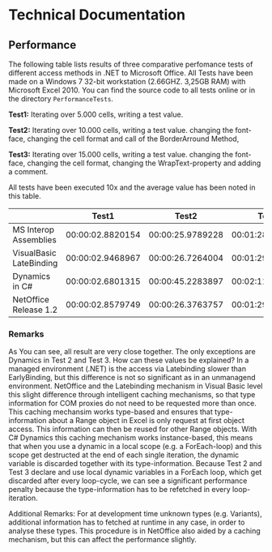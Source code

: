 # Technical Documentation

## Performance

The following table lists results of three comparative perfomance tests of
different access methods in .NET to Microsoft Office. All Tests have been made on a
Windows 7 32-bit workstation (2.66GHZ. 3,25GB RAM) with Microsoft Excel 2010. You can
find the source code to all tests online or in the directory `PerformanceTests`.

**Test1:** Iterating over 5.000 cells, writing a test value.

**Test2:** Iterating over 10.000 cells, writing a test value. changing the
font-face, changing the cell format and call of the BorderArround Method,

**Test3:** Iterating over 15.000 cells, writing a test value. changing the
font-face, changing the cell format, changing the WrapText-property and adding a
comment.

All tests have been executed 10x and the average value has been noted in this table.


|                         | Test1            | Test2            | Test3            |
|-------------------------|------------------|------------------|------------------|
| MS Interop Assemblies   | 00:00:02.8820154 | 00:00:25.9789228 | 00:01:28.4552610 |
| VisualBasic LateBinding | 00:00:02.9468967 | 00:00:26.7264004 | 00:01:29.0091273 |
| Dynamics in C#          | 00:00:02.6801315 | 00:00:45.2283897 | 00:02:11.2374746 |
| NetOffice Release 1.2   | 00:00:02.8579749 | 00:00:26.3763757 | 00:01:29.0284321 |

### Remarks

As You can see, all result are very close together. The only exceptions
are Dynamics in Test 2 and Test 3. How can these values be explained? In a
managed environment (.NET) is the access via Latebinding slower than
EarlyBinding, but this difference is not so significant as in an unmanagend
environment. NetOffice and the Latebinding mechanism in Visual Basic level this
slight difference through intelligent caching mechanisms, so that type
information for COM proxies do not need to be requested more than once. This
caching mechansim works type-based and ensures that type-information about a
Range object in Excel is only request at first object access. This information
can then be reused for other Range objects. With C# Dynamics this caching
mechanism works instance-based, this means that when you use a dynamic in a
local scope (e.g. a ForEach-loop) and this scope get destructed at the end of
each single iteration, the dynamic variable is discarded together with its
type-information. Because Test 2 and Test 3 declare and use local dynamic
variables in a ForEach loop, which get discarded after every loop-cycle, we can
see a significant performance penalty because the type-information has to be
refetched in every loop-iteration.

Additional Remarks: For at development time unknown types (e.g. Variants),
additional information has to fetched at runtime in any case, in order to
analyse these types. This procedure is in NetOffice also aided by a caching
mechanism, but this can affect the performance slightly.


